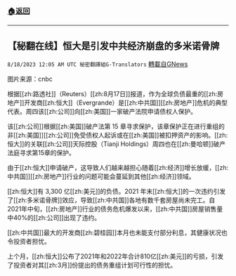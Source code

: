 ###  [:house:返回](README.md)
---


## 【秘翻在线】恒大是引发中共经济崩盘的多米诺骨牌
`8/18/2023 12:05 AM UTC 秘密翻譯組G-Translators` [轉載自GNews](https://gnews.org/articles/1564956)

图片来源：cnbc

根据[[zh:路透社]]（Reuters）[[zh:8月17日]]报道，作为全球负债最重的[[zh:房地产]]开发商[[zh:恒大]]（Evergrande）是[[zh:中共国]][[zh:房地产]]危机的典型代表。周四该[[zh:公司]]向[[zh:美国]]一家破产法院申请债权人保护。

该[[zh:公司]]根据[[zh:美国]]破产法第 15 章寻求保护，该章保护正在进行重组的非[[zh:美国]][[zh:公司]]免受债权人起诉或在[[zh:美国]]被扣押资产的影响。[[zh:恒大]]的关联[[zh:公司]]天际控股（Tianji Holdings）周四也在[[zh:曼哈顿]]破产法庭寻求第15章的保护。

由于[[zh:恒大]]申请破产，这导致人们越来越担心随着[[zh:经济]]增长放缓，[[zh:中共国]][[zh:房地产]]行业的问题可能会蔓延到其他[[zh:经济]]领域。

[[zh:恒大]]有 3,300 亿[[zh:美元]]的负债。2021 年末[[zh:恒大]]的一次违约引发了[[zh:多米诺骨牌]]效应，导致[[zh:中共国]]各地有数千套房屋尚未完工。自2021年中旬，[[zh:房地产]]行业的债务危机爆发以来，[[zh:中共国]]房屋销售量中40%的[[zh:公司]]出现了违约。

[[zh:中共国]]最大的开发商[[zh:碧桂园]]本月也未能支付部分利息，其健康状况也令投资者担忧。

上个月，[[zh:恒大]]公布了2021年和2022年合计810亿[[zh:美元]]的亏损，引发了投资者对其[[zh:3月]]份提出的债务重组计划可行性的担忧。
